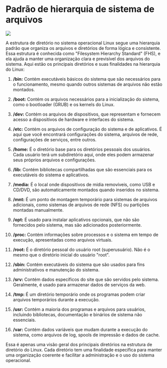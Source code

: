 # Padrão de hierarquia de sistema de arquivos

![](linux-filesystem.webp)

A estrutura de diretório no sistema operacional Linux segue uma hierarquia padrão que organiza os arquivos e diretórios de forma lógica e consistente. Essa estrutura é conhecida como "Filesystem Hierarchy Standard" (FHS), e ela ajuda a manter uma organização clara e previsível dos arquivos do sistema. Aqui estão os principais diretórios e suas finalidades na hierarquia do Linux:

1. **/bin:** Contém executáveis básicos do sistema que são necessários para o funcionamento, mesmo quando outros sistemas de arquivos não estão montados.

2. **/boot:** Contém os arquivos necessários para a inicialização do sistema, como o bootloader (GRUB) e os kernels do Linux.

3. **/dev:** Contém os arquivos de dispositivos, que representam e fornecem acesso a dispositivos de hardware e interfaces do sistema.

4. **/etc:** Contém os arquivos de configuração do sistema e de aplicativos. É aqui que você encontrará configurações do sistema, arquivos de rede, configurações de serviços, entre outros.

5. **/home:** É o diretório base para os diretórios pessoais dos usuários. Cada usuário terá um subdiretório aqui, onde eles podem armazenar seus próprios arquivos e configurações.

6. **/lib:** Contém bibliotecas compartilhadas que são essenciais para os executáveis do sistema e aplicativos.

7. **/media:** É o local onde dispositivos de mídia removíveis, como USB e CD/DVD, são automaticamente montados quando inseridos no sistema.

8. **/mnt:** É um ponto de montagem temporário para sistemas de arquivos adicionais, como sistemas de arquivos de rede (NFS) ou partições montadas manualmente.

9. **/opt:** É usado para instalar aplicativos opcionais, que não são fornecidos pelo sistema, mas são adicionados posteriormente.

10. **/proc:** Contém informações sobre processos e o sistema em tempo de execução, apresentadas como arquivos virtuais.

11. **/root:** É o diretório pessoal do usuário root (superusuário). Não é o mesmo que o diretório inicial do usuário "root".

12. **/sbin:** Contém executáveis do sistema que são usados para fins administrativos e manutenção do sistema.

13. **/srv:** Contém dados específicos do site que são servidos pelo sistema. Geralmente, é usado para armazenar dados de serviços da web.

14. **/tmp:** É um diretório temporário onde os programas podem criar arquivos temporários durante a execução.

15. **/usr:** Contém a maioria dos programas e arquivos para usuários, incluindo bibliotecas, documentação e binários de sistema não essenciais.

16. **/var:** Contém dados variáveis que mudam durante a execução do sistema, como arquivos de log, spools de impressão e dados de cache.

Essa é apenas uma visão geral dos principais diretórios na estrutura de diretório do Linux. Cada diretório tem uma finalidade específica para manter uma organização coerente e facilitar a administração e o uso do sistema operacional.
